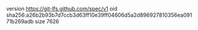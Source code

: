 version https://git-lfs.github.com/spec/v1
oid sha256:a26b2b93b7d7ccb3d63ff10e39ff04606d5a2d896927810356ea09171b269adb
size 7626
